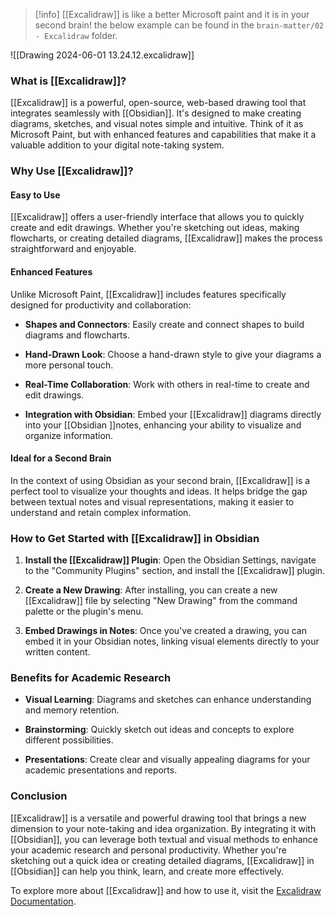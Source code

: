 > [!info] 
> [[Excalidraw]] is like a better Microsoft paint and it is in your second brain! the below example can be found in the ```brain-matter/02 - Excalidraw``` folder.

![[Drawing 2024-06-01 13.24.12.excalidraw]]

### What is [[Excalidraw]]?

[[Excalidraw]] is a powerful, open-source, web-based drawing tool that integrates seamlessly with [[Obsidian]]. It's designed to make creating diagrams, sketches, and visual notes simple and intuitive. Think of it as Microsoft Paint, but with enhanced features and capabilities that make it a valuable addition to your digital note-taking system.

### Why Use [[Excalidraw]]?

#### Easy to Use
[[Excalidraw]] offers a user-friendly interface that allows you to quickly create and edit drawings. Whether you're sketching out ideas, making flowcharts, or creating detailed diagrams, [[Excalidraw]] makes the process straightforward and enjoyable.
#### Enhanced Features
Unlike Microsoft Paint, [[Excalidraw]] includes features specifically designed for productivity and collaboration:

- **Shapes and Connectors**: Easily create and connect shapes to build diagrams and flowcharts.

- **Hand-Drawn Look**: Choose a hand-drawn style to give your diagrams a more personal touch.

- **Real-Time Collaboration**: Work with others in real-time to create and edit drawings.

- **Integration with Obsidian**: Embed your [[Excalidraw]] diagrams directly into your [[Obsidian ]]notes, enhancing your ability to visualize and organize information.
#### Ideal for a Second Brain
In the context of using Obsidian as your second brain, [[Excalidraw]] is a perfect tool to visualize your thoughts and ideas. It helps bridge the gap between textual notes and visual representations, making it easier to understand and retain complex information.

### How to Get Started with [[Excalidraw]] in Obsidian

1. **Install the [[Excalidraw]] Plugin**: Open the Obsidian Settings, navigate to the "Community Plugins" section, and install the [[Excalidraw]] plugin.

2. **Create a New Drawing**: After installing, you can create a new [[Excalidraw]] file by selecting "New Drawing" from the command palette or the plugin's menu.

3. **Embed Drawings in Notes**: Once you've created a drawing, you can embed it in your Obsidian notes, linking visual elements directly to your written content.

### Benefits for Academic Research

- **Visual Learning**: Diagrams and sketches can enhance understanding and memory retention.

- **Brainstorming**: Quickly sketch out ideas and concepts to explore different possibilities.

- **Presentations**: Create clear and visually appealing diagrams for your academic presentations and reports.
### Conclusion 

[[Excalidraw]] is a versatile and powerful drawing tool that brings a new dimension to your note-taking and idea organization. By integrating it with [[Obsidian]], you can leverage both textual and visual methods to enhance your academic research and personal productivity. Whether you're sketching out a quick idea or creating detailed diagrams, [[Excalidraw]] in [[Obsidian]] can help you think, learn, and create more effectively.

To explore more about [[Excalidraw]] and how to use it, visit the [Excalidraw Documentation](https://excalidraw.com/).
